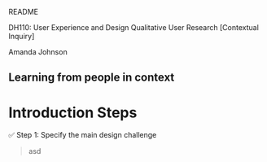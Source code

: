 README


DH110: User Experience and Design
Qualitative User Research [Contextual Inquiry]

Amanda Johnson

Learning from people in context
---

# Introduction Steps 

✅ Step 1: Specify the main design challenge
>asd 

